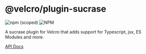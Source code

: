 # @velcro/plugin-sucrase

![npm (scoped)](https://img.shields.io/npm/v/@velcro/plugin-sucrase?style=flat-square)
![NPM](https://img.shields.io/npm/l/@velcro/plugin-sucrase?style=flat-square)

A sucrase plugin for Velcro that adds support for Typescript, jsx, ES Modules and more.

[API Docs](https://github.com/ggoodman/velcro/tree/v0.46.2/docs/plugin-sucrase.md)
